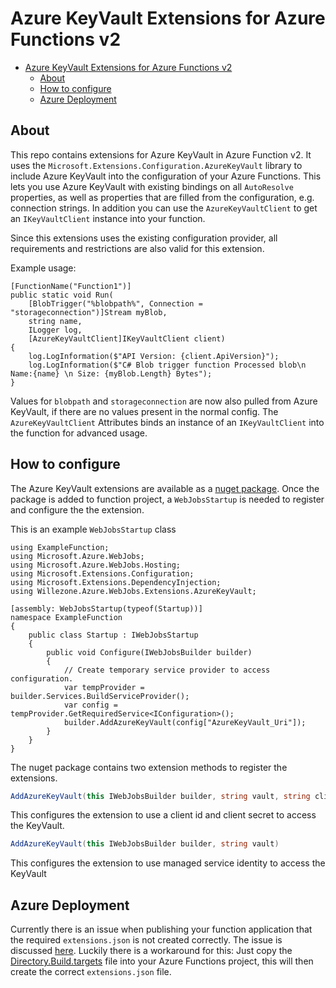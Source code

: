 # Azure KeyVault Extensions for Azure Functions v2

- [Azure KeyVault Extensions for Azure Functions v2](#azure-keyvault-extensions-for-azure-functions-v2)
    - [About](#about)
    - [How to configure](#how-to-configure)
    - [Azure Deployment](#azure-deployment)

## About
This repo contains extensions for Azure KeyVault in Azure Function v2. It uses the `Microsoft.Extensions.Configuration.AzureKeyVault` library to include Azure KeyVault into the configuration of your Azure Functions. This lets you use Azure KeyVault with existing bindings on all `AutoResolve` properties, as well as properties that are filled from the configuration, e.g. connection strings. In addition you can use the `AzureKeyVaultClient` to get an `IKeyVaultClient` instance into your function. 

Since this extensions uses the existing configuration provider, all requirements and restrictions are also valid for this extension.

Example usage:

```
[FunctionName("Function1")]
public static void Run(
    [BlobTrigger("%blobpath%", Connection = "storageconnection")]Stream myBlob,
    string name,
    ILogger log,
    [AzureKeyVaultClient]IKeyVaultClient client)
{
    log.LogInformation($"API Version: {client.ApiVersion}");
    log.LogInformation($"C# Blob trigger function Processed blob\n Name:{name} \n Size: {myBlob.Length} Bytes");
}
```
Values for `blobpath` and `storageconnection` are now also pulled from Azure KeyVault, if there are no values present in the normal config. The `AzureKeyVaultClient` Attributes binds an instance of an `IKeyVaultClient` into the function for advanced usage.


## How to configure
The Azure KeyVault extensions are available as a [nuget package](https://www.nuget.org/packages/Willezone.Azure.WebJobs.Extensions.AzureKeyVault). 
Once the package is added to function project, a `WebJobsStartup` is needed to register and configure the the extension.

This is an example `WebJobsStartup` class
```
using ExampleFunction;
using Microsoft.Azure.WebJobs;
using Microsoft.Azure.WebJobs.Hosting;
using Microsoft.Extensions.Configuration;
using Microsoft.Extensions.DependencyInjection;
using Willezone.Azure.WebJobs.Extensions.AzureKeyVault;

[assembly: WebJobsStartup(typeof(Startup))]
namespace ExampleFunction
{
    public class Startup : IWebJobsStartup
    {
        public void Configure(IWebJobsBuilder builder)
        {
            // Create temporary service provider to access configuration.
            var tempProvider = builder.Services.BuildServiceProvider();
            var config = tempProvider.GetRequiredService<IConfiguration>();
            builder.AddAzureKeyVault(config["AzureKeyVault_Uri"]);
        }
    }
}
```
The nuget package contains two extension methods to register the extensions.

```c#
AddAzureKeyVault(this IWebJobsBuilder builder, string vault, string clientId, string clientSecret)
```
This configures the extension to use a client id and client secret to access the KeyVault.

```c#
AddAzureKeyVault(this IWebJobsBuilder builder, string vault)
```
This configures the extension to use managed service identity to access the KeyVault

## Azure Deployment
Currently there is an issue when publishing your function application that the required `extensions.json` is not created correctly. The issue is discussed [here](https://github.com/Azure/azure-functions-host/issues/3386#issuecomment-419565714). Luckily there is a workaround for this: Just copy the [Directory.Build.targets](tools/Directory.Build.targets) file into your Azure Functions project, this will then create the correct `extensions.json` file.